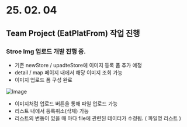 # 25. 02. 04

## Team Project (EatPlatFrom) 작업 진행

### Stroe Img 업로드 개발 진행 중.

* 기존 newStore / upadteStore에 이미지 등록 폼 추가 예정
* detail / map 페이지 내에서 해당 이미지 조회 가능
* 이미지 업로드 폼 구성 완료

![Image](https://github.com/user-attachments/assets/50c70bc3-7b61-4b83-b233-263f82646a08)

* 이미지처럼 업로드 버튼을 통해 파일 업로드 가능
* 리스트 내에서 등록취소(삭제) 가능
* 리스트의 변동이 있을 때 마다 file에 관련된 데이터가 수정됨. ( 파일명 리스트 )